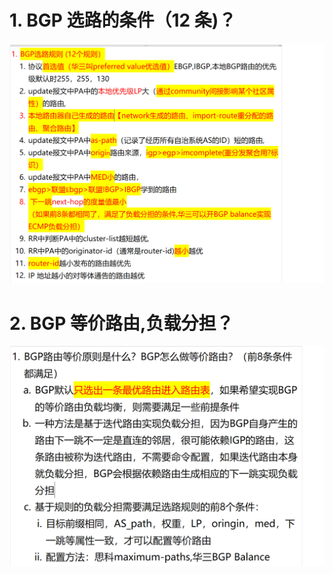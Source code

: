 # 1. BGP 选路的条件（12 条)？

![alt text](images/面试题---BGP选路/image-3.png)

# 2. BGP 等价路由,负载分担？

![alt text](images/面试题---BGP选路/image-4.png)
